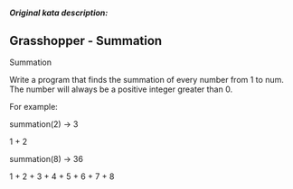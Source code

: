 ##### Original kata description:

## Grasshopper - Summation

Summation

Write a program that finds the summation of every number from 1 to num. The number will always be a positive integer greater than 0.

For example:

summation(2) -> 3

1 + 2

summation(8) -> 36

1 + 2 + 3 + 4 + 5 + 6 + 7 + 8